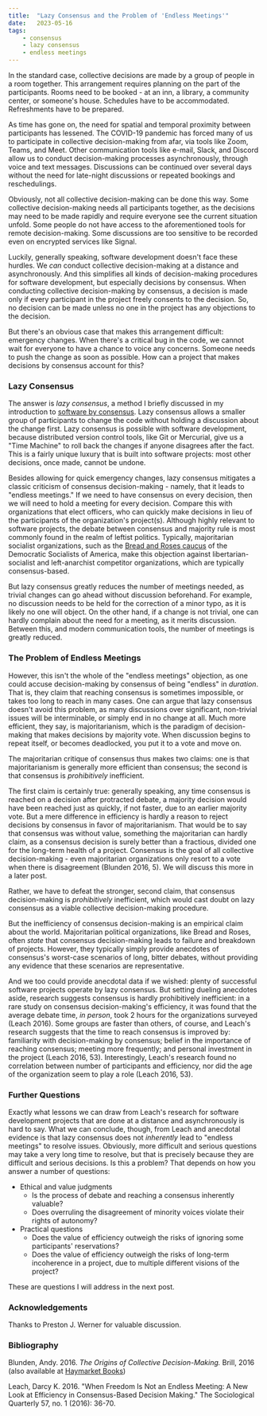```yaml
---
title:  "Lazy Consensus and the Problem of 'Endless Meetings'"
date:   2023-05-16
tags:
	- consensus
	- lazy consensus
	- endless meetings
---
```


In the standard case, collective decisions are made by a group of people in a room together. This arrangement requires planning on the part of the participants. Rooms need to be booked - at an inn, a library, a community center, or someone's house. Schedules have to be accommodated. Refreshments have to be prepared.

As time has gone on, the need for spatial and temporal proximity between participants has lessened. The COVID-19 pandemic has forced many of us to participate in collective decision-making from afar, via tools like Zoom, Teams, and Meet. Other communication tools like e-mail, Slack, and Discord allow us to conduct decision-making processes asynchronously, through voice and text messages. Discussions can be continued over several days without the need for late-night discussions or repeated bookings and reschedulings.

Obviously, not all collective decision-making can be done this way. Some collective decision-making needs all participants together, as the decisions may need to be made rapidly and require everyone see the current situation unfold. Some people do not have access to the aforementioned tools for remote decision-making. Some discussions are too sensitive to be recorded even on encrypted services like Signal.

Luckily, generally speaking, software development doesn't face these hurdles. We *can* conduct collective decision-making at a distance and asynchronously. And this simplifies all kinds of decision-making procedures for software development, but especially decisions by consensus. When conducting collective decision-making by consensus, a decision is made only if every participant in the project freely consents to the decision. So, no decision can be made unless no one in the project has any objections to the decision. 

But there's an obvious case that makes this arrangement difficult: emergency changes. When there's a critical bug in the code, we cannot wait for everyone to have a chance to voice any concerns. Someone needs to push the change as soon as possible. How can a project that makes decisions by consensus account for this?

### Lazy Consensus

The answer is *lazy consensus*, a method I briefly discussed in my introduction to [software by consensus](/blog/2023-05-06-software-by-consensus/). Lazy consensus allows a smaller group of participants to change the code without holding a discussion about the change first. Lazy consensus is possible with software development, because distributed version control tools, like Git or Mercurial, give us a "Time Machine" to roll back the changes if anyone disagrees after the fact. This is a fairly unique luxury that is built into software projects: most other decisions, once made, cannot be undone.

Besides allowing for quick emergency changes, lazy consensus mitigates a classic criticism of consensus decision-making - namely, that it leads to "endless meetings." If we need to have consensus on every decision, then we will need to hold a meeting for every decision. Compare this with organizations that elect officers, who can quickly make decisions in lieu of the participants of the organization's project(s). Although highly relevant to software projects, the debate between consensus and majority rule is most commonly found in the realm of leftist politics. Typically, majoritarian socialist organizations, such as the [Bread and Roses caucus](https://breadandrosesdsa.org/where-we-stand/#democracy-not-horizontalism) of the Democratic Socialists of America, make this objection against libertarian-socialist and left-anarchist competitor organizations, which are typically consensus-based.

But lazy consensus greatly reduces the number of meetings needed, as trivial changes can go ahead without discussion beforehand. For example, no discussion needs to be held for the correction of a minor typo, as it is likely no one will object. On the other hand, if a change is not trivial, one can hardly complain about the need for a meeting, as it merits discussion. Between this, and modern communication tools, the number of meetings is greatly reduced.

### The Problem of Endless Meetings

However, this isn't the whole of the "endless meetings" objection, as one could accuse decision-making by consensus of being "endless" in *duration*. That is, they claim that reaching consensus is sometimes impossible, or takes too long to reach in many cases. One can argue that lazy consensus doesn't avoid this problem, as many discussions over significant, non-trivial issues will be interminable, or simply end in no change at all. Much more efficient, they say, is majoritarianism, which is the paradigm of decision-making that makes decisions by majority vote. When discussion begins to repeat itself, or becomes deadlocked, you put it to a vote and move on. 

The majoritarian critique of consensus thus makes two claims: one is that majoritarianism is generally more efficient than consensus; the second is that consensus is *prohibitively* inefficient. 

The first claim is certainly true: generally speaking, any time consensus is reached on a decision after protracted debate, a majority decision would have been reached just as quickly, if not faster, due to an earlier majority vote. But a mere difference in efficiency is hardly a reason to reject decisions by consensus in favor of majoritarianism. That would be to say that consensus was without value, something the majoritarian can hardly claim, as a consensus decision is surely better than a fractious, divided one for the long-term health of a project. Consensus is the goal of all collective decision-making - even majoritarian organizations only resort to a vote when there is disagreement (Blunden 2016, 5). We will discuss this more in a later post.

Rather, we have to defeat the stronger, second claim, that consensus decision-making is *prohibitively* inefficient, which would cast doubt on lazy consensus as a viable collective decision-making procedure. 

But the inefficiency of consensus decision-making is an empirical claim about the world. Majoritarian political organizations, like Bread and Roses, often *state* that consensus decision-making leads to failure and breakdown of projects. However, they typically simply provide anecdotes of consensus's worst-case scenarios of long, bitter debates, without providing any evidence that these scenarios are representative. 

And we too could provide anecdotal data if we wished: plenty of successful software projects operate by lazy consensus. But setting dueling anecdotes aside, research suggests consensus is hardly prohibitively inefficient: in a rare study on consensus decision-making's efficiency, it was found that the average debate time, *in person*, took 2 hours for the organizations surveyed (Leach 2016). Some groups are faster than others, of course, and Leach's research suggests that the time to reach consensus is improved by: familiarity with decision-making by consensus; belief in the importance of reaching consensus; meeting more frequently; and personal investment in the project (Leach 2016, 53). Interestingly, Leach's research found no correlation between number of participants and efficiency, nor did the age of the organization seem to play a role (Leach 2016, 53).

### Further Questions

Exactly what lessons we can draw from Leach's research for software development projects that are done at a distance and asynchronously is hard to say. What we can conclude, though, from Leach and anecdotal evidence is that lazy consensus does not *inherently* lead to "endless meetings" to resolve issues. Obviously, more difficult and serious questions may take a very long time to resolve, but that is precisely because they are difficult and serious decisions. Is this a problem? That depends on how you answer a number of questions:
- Ethical and value judgments
	- Is the process of debate and reaching a consensus inherently valuable?
	- Does overruling the disagreement of minority voices violate their rights of autonomy?
- Practical questions
	- Does the value of efficiency outweigh the risks of ignoring some participants' reservations?
	- Does the value of efficiency outweigh the risks of long-term incoherence in a project, due to multiple different visions of the project?

These are questions I will address in the next post.

### Acknowledgements

Thanks to Preston J. Werner for valuable discussion.

### Bibliography

Blunden, Andy. 2016. *The Origins of Collective Decision-Making.* Brill, 2016 (also available at [Haymarket Books](https://www.haymarketbooks.org/books/998-the-origins-of-collective-decision-making))

Leach, Darcy K. 2016. "When Freedom Is Not an Endless Meeting: A New Look at Efficiency in Consensus-Based Decision Making." The Sociological Quarterly 57, no. 1 (2016): 36-70.